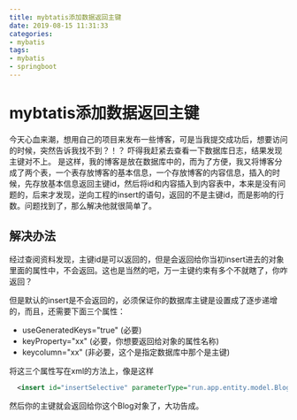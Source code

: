 ```yaml
---
title: mybtatis添加数据返回主键
date: 2019-08-15 11:31:33
categories:
- mybatis
tags:
- mybatis
- springboot
---
```


# mybtatis添加数据返回主键

今天心血来潮，想用自己的项目来发布一些博客，可是当我提交成功后，想要访问的时候，突然告诉我找不到？！？
吓得我赶紧去查看一下数据库日志，结果发现主键对不上。
是这样，我的博客是放在数据库中的，而为了方便，我又将博客分成了两个表，一个表存放博客的基本信息，一个存放博客的内容信息，插入的时候，先存放基本信息返回主键id，然后将id和内容插入到内容表中，本来是没有问题的，后来才发现，逆向工程的insert的语句，返回的不是主键id，而是影响的行数。问题找到了，那么解决他就很简单了。

## 解决办法

经过查阅资料发现，主键id是可以返回的，但是会返回给你当初insert进去的对象里面的属性中，不会返回。这也是当然的吧，万一主键约束有多个不就瞎了，你咋返回？

但是默认的insert是不会返回的，必须保证你的数据库主键是设置成了逐步递增的，而且，还需要下面三个属性：

* useGeneratedKeys="true" (必要)
* keyProperty="xx" (必要，你想要返回给对象的属性名称)
* keycolumn="xx" (非必要，这个是指定数据库中那个是主键)


将这三个属性写在xml的方法上，像是这样
```xml
  <insert id="insertSelective" parameterType="run.app.entity.model.Blog" useGeneratedKeys="true" keyProperty="id" >
```

然后你的主键就会返回给你这个Blog对象了，大功告成。
